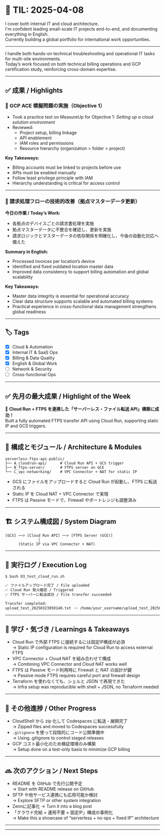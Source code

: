 # 📘 TIL: 2025-04-08

I cover both internal IT and cloud architecture.  
I'm confident leading small-scale IT projects end-to-end, and documenting everything in English.  
Currently building a global portfolio for international work opportunities.

---

I handle both hands-on technical troubleshooting and operational IT tasks for multi-site environments.  
Today’s work focused on both technical billing operations and GCP certification study, reinforcing cross-domain expertise.

---

## ✅ 成果 / Highlights

### 📌 GCP ACE 模擬問題の実施（Objective 1）
- Took a practice test on MeasureUp for Objective 1: *Setting up a cloud solution environment*
- Reviewed:
  - Project setup, billing linkage
  - API enablement
  - IAM roles and permissions
  - Resource hierarchy (organization > folder > project)

**Key Takeaways:**
- Billing accounts must be linked to projects before use  
- APIs must be enabled manually  
- Follow least privilege principle with IAM  
- Hierarchy understanding is critical for access control

---

### 🧾 請求処理フローの技術的改善（拠点マスターデータ更新）

**今日の作業 / Today’s Work:**
- 各拠点のデバイスごとの請求書処理を実施  
- 拠点マスターデータに不整合を確認し、更新を実施  
- 請求ロジックとマスターデータの依存関係を明確化し、今後の自動化対応へ備えた

**Summary in English:**
- Processed invoices per location’s device  
- Identified and fixed outdated location master data  
- Improved data consistency to support billing automation and global scalability

**Key Takeaways:**
- Master data integrity is essential for operational accuracy  
- Clear data structure supports scalable and automated billing systems  
- Practical experience in cross-functional data management strengthens global readiness

---

## 🏷️ Tags
- [x] Cloud & Automation  
- [x] Internal IT & SaaS Ops  
- [x] Billing & Data Quality  
- [x] English & Global Work  
- [ ] Network & Security  
- [ ] Cross-functional Ops
---



## ✅ 先月の最大成果 / Highlight of the Week

🚀 **Cloud Run + FTPS を連携した「サーバーレス・ファイル転送 API」構築に成功！**  
Built a fully automated FTPS transfer API using Cloud Run, supporting static IP and GCS triggers.

---

## 🔧 構成とモジュール / Architecture & Modules

```
serverless-ftps-api-public/
├── A_cloudrun-api/      # Cloud Run API + GCS trigger
├── B_ftps-server/       # FTPS server on GCE
└── C_vpc-networking/    # VPC Connector + NAT for static IP
```

- GCS にファイルをアップロードすると Cloud Run が起動し、FTPS に転送される  
- Static IP を Cloud NAT + VPC Connector で実現  
- FTPS は Passive モードで、Firewall やポートレンジも調整済み

---

## 🏗️ システム構成図 / System Diagram

```
[GCS] ──> [Cloud Run API] ──> [FTPS Server (GCE)]
               │
      (Static IP via VPC Connector + NAT)
```

---

## 🧪 実行ログ / Execution Log

```bash
$ bash 03_test_cloud_run.sh

✅ ファイルアップロード完了 / File uploaded  
✅ Cloud Run 発火確認 / Triggered  
✅ FTPS サーバーに転送成功 / File transfer succeeded

Transfer completed:
upload_test_20250323050140.txt -> /home/your_username/upload_test_20250323050140.txt
```

---

## 🧠 学び・気づき / Learnings & Takeaways

- Cloud Run で外部 FTPS に接続するには固定IP構成が必須  
  → Static IP configuration is required for Cloud Run to access external FTPS  
- VPC Connector + Cloud NAT を組み合わせて構成  
  → Combining VPC Connector and Cloud NAT works well  
- FTPS は Passive モード利用時に Firewall と NAT の設計が鍵  
  → Passive mode FTPS requires careful port and firewall design  
- Terraform を使わなくても、シェルと JSON で再現できた  
  → Infra setup was reproducible with shell + JSON, no Terraform needed

---

## 📌 その他進捗 / Other Progress

- CloudShell から zip 化して Codespaces に転送・展開完了  
  → Zipped files and moved to Codespaces successfully  
- `.gitignore` を使って段階的にコード公開準備中  
  → Using .gitignore to control staged releases  
- GCP コスト最小化のため検証環境のみ構築  
  → Setup done on a test-only basis to minimize GCP billing

---

## 🔜 次のアクション / Next Steps

- README を GitHub で先行公開予定  
  → Start with README release on GitHub  
- SFTP や他サービス連携にも応用可能か検討  
  → Explore SFTP or other system integration  
- Zennに記事化
  → Turn it into a blog post
- 「クラウド完結 × 運用不要 × 固定IP」構成の事例化  
  → Make this a showcase of “serverless + no ops + fixed IP” architecture

---

---
